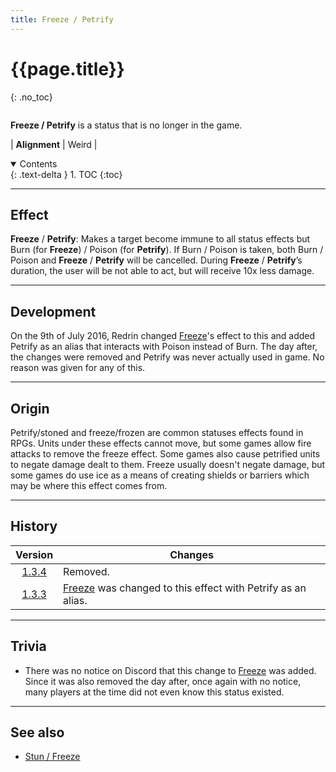 ```yaml
---
title: Freeze / Petrify
---
```


# {{page.title}}
{: .no_toc}

<div class="row">
<div class="column content" markdown="1">

**Freeze / Petrify** is a status that is no longer in the game.

| **Alignment** | Weird |

</div>
<div class="column toc" markdown="1">
<details open markdown="block">
<summary>
Contents
</summary>
{: .text-delta }
1. TOC
{:toc}
</details>
</div>
</div> 

---

## Effect

**Freeze** / **Petrify**: Makes a target become immune to all status effects but Burn (for **Freeze**) / Poison (for **Petrify**). If Burn / Poison is taken, both Burn / Poison and **Freeze** / **Petrify** will be cancelled. During **Freeze** / **Petrify**’s duration, the user will be not able to act, but will receive 10x less damage.

---

## Development

On the 9th of July 2016, Redrin changed [Freeze](stun)'s effect to this and added Petrify as an alias that interacts with Poison instead of Burn. The day after, the changes were removed and Petrify was never actually used in game. No reason was given for any of this.

---

## Origin

Petrify/stoned and freeze/frozen are common statuses effects found in RPGs. Units under these effects cannot move, but some games allow fire attacks to remove the freeze effect. Some games also cause petrified units to negate damage dealt to them. Freeze usually doesn't negate damage, but some games do use ice as a means of creating shields or barriers which may be where this effect comes from.

---

## History

| Version | Changes |
| :---: | --- |
| [1.3.4](v1#v1.3.4) | Removed. |
| [1.3.3](v1#v1.3.3) | [Freeze](stun) was changed to this effect with Petrify as an alias. |

---

## Trivia

- There was no notice on Discord that this change to [Freeze](stun) was added. Since it was also removed the day after, once again with no notice, many players at the time did not even know this status existed.

---

## See also

- [Stun / Freeze](stun)